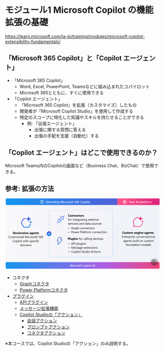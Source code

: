 # モジュール1 Microsoft Copilot の機能拡張の基礎


https://learn.microsoft.com/ja-jp/training/modules/microsoft-copilot-extensibility-fundamentals/

<!--
## ドキュメント:
https://learn.microsoft.com/en-us/microsoft-365-copilot/extensibility/
-->

## 「Microsoft 365 Copilot」と「Copilot エージェント」

- 「Microsoft 365 Copilot」
  - Word, Excel, PowerPoint, Teamsなどに組み込まれたコパイロット
  - Microsoft 365とともに、すぐに使用できる
- 「Copilot エージェント」
  - 「Microsoft 365 Copilot」を拡張（カスタマイズ）したもの
  - 開発者が「Microsoft Copilot Studio」を使用して作成する
  - 特定のスコープに特化した知識やスキルを持たせることができる
    - 例: 「出張エージェント」
      - 出張に関する質問に答える
      - 出張の手配を支援（自動化）する

## 「Copilot エージェント」はどこで使用できるのか？

Microsoft Teams内のCopilotの画面など（Business Chat、BizChat）で使用できる。

## 参考: 拡張の方法

![alt text](image-29.png)

- コネクタ
  - [Graphコネクタ](https://learn.microsoft.com/ja-jp/microsoft-365-copilot/extensibility/#graph-connectors)
  - [Power Platformコネクタ](https://learn.microsoft.com/ja-jp/microsoft-365-copilot/extensibility/#power-platform-connectors)
- [プラグイン](https://learn.microsoft.com/ja-jp/microsoft-365-copilot/extensibility/#plugins)
  - [APIプラグイン](https://learn.microsoft.com/ja-jp/microsoft-365-copilot/extensibility/overview-api-plugins)
  - [メッセージ拡張機能](https://learn.microsoft.com/ja-jp/microsoft-365-copilot/extensibility/overview-message-extension-bot)
  - [Copilot Studioの「アクション」](https://learn.microsoft.com/ja-jp/microsoft-copilot-studio/copilot-plugins-overview#extend-a-microsoft-copilot-with-an-action)
    - [会話アクション](https://learn.microsoft.com/ja-jp/microsoft-copilot-studio/copilot-conversational-plugins)
    - [プロンプトアクション](https://learn.microsoft.com/ja-jp/microsoft-copilot-studio/microsoft-copilot-extend-action-prompt)
    - [コネクタアクション](https://learn.microsoft.com/ja-jp/microsoft-copilot-studio/microsoft-copilot-extend-action-connector)


※本コースでは、Copilot Studioの「アクション」のみ説明する。

<!--
## 参考: 以前の拡張性の図

![alt text](image-28.png)

## プラグインの種類

https://learn.microsoft.com/ja-JP/microsoft-365-copilot/extensibility/#plugins

- 組み込みのプラグイン
  - Microsoft から出荷される
  - すぐに利用できる
- カスタムのプラグイン（アクション）
  - Microsoft Copilot Studio で開発する
  - 次のモジュール（モジュール02）で解説

-->
